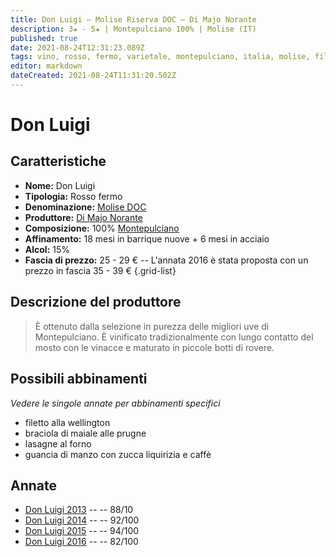 ```yaml
---
title: Don Luigi – Molise Riserva DOC – Di Majo Norante
description: 3★ - 5★ | Montepulciano 100% | Molise (IT)
published: true
date: 2021-08-24T12:31:23.089Z
tags: vino, rosso, fermo, varietale, montepulciano, italia, molise, filetto alla wellington, braciola di maiale alle prugne, lasagne al forno, guancia di manzo con zucca liquirizia e caffè, 25 - 29€, 5 stelle
editor: markdown
dateCreated: 2021-08-24T11:31:20.502Z
---
```


# Don Luigi

## Caratteristiche
- **Nome:** Don Luigi
- **Tipologia:** Rosso fermo
- **Denominazione:** [Molise DOC](/denominazioni/Italia/Molise/DOC/Molise) 
- **Produttore:** [Di Majo Norante](/produttori/Italia/Molise/Di-Majo-Norante) 
- **Composizione:** 100% [Montepulciano](/vitigni/bacca-bianca/montepulciano)
- **Affinamento:** 18 mesi in barrique nuove + 6 mesi in acciaio
- **Alcol:** 15%
- **Fascia di prezzo:** 25 - 29 € -- L'annata 2016 è stata proposta con un prezzo in fascia  35 - 39 €
{.grid-list}

## Descrizione del produttore

> È ottenuto dalla selezione in purezza delle migliori uve di Montepulciano. È vinificato tradizionalmente con lungo contatto del mosto con le vinacce e maturato in piccole botti di rovere.

## Possibili abbinamenti
*Vedere le singole annate per abbinamenti specifici*

- filetto alla wellington
- braciola di maiale alle prugne
- lasagne al forno
- guancia di manzo con zucca liquirizia e caffè

## Annate
- [Don Luigi 2013](/vini/Italia/Molise/Di-Majo-Norante/Don-Luigi/2013) -- <span class="star-3"></span> -- 88/10
- [Don Luigi 2014](/vini/Italia/Molise/Di-Majo-Norante/Don-Luigi/2014) -- <span class="star-5"></span> -- 92/100
- [Don Luigi 2015](/vini/Italia/Molise/Di-Majo-Norante/Don-Luigi/2015) -- <span class="star-5"></span> -- 94/100
- [Don Luigi 2016](/vini/Italia/Molise/Di-Majo-Norante/Don-Luigi/2016) -- <span class="star-5"></span> -- 82/100



